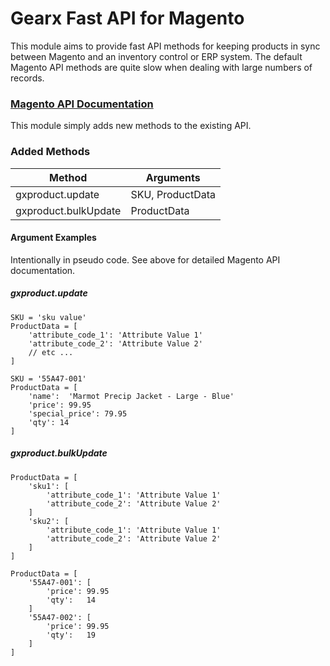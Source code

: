 Gearx Fast API for Magento
==========================

This module aims to provide fast API methods for keeping products in sync
between Magento and an inventory control or ERP system.  The default Magento 
API methods are quite slow when dealing with large numbers of records. 

### [Magento API Documentation](http://devdocs.magento.com/guides/m1x/api/soap/introduction.html)

This module simply adds new methods to the existing API.


### Added Methods


| Method               | Arguments        | 
|----------------------|------------------|
| gxproduct.update     | SKU, ProductData | 
| gxproduct.bulkUpdate | ProductData      | 


#### Argument Examples
Intentionally in pseudo code.  See above for detailed Magento API documentation.

##### gxproduct.update

	SKU = 'sku value'
	ProductData = [
		'attribute_code_1': 'Attribute Value 1'
		'attribute_code_2': 'Attribute Value 2'
		// etc ...
	]
	
	SKU = '55A47-001'
	ProductData = [
		'name':  'Marmot Precip Jacket - Large - Blue'
		'price': 99.95
		'special_price': 79.95
		'qty': 14
	]
	

##### gxproduct.bulkUpdate

	ProductData = [
		'sku1': [
			'attribute_code_1': 'Attribute Value 1'
			'attribute_code_2': 'Attribute Value 2'
		]
		'sku2': [
			'attribute_code_1': 'Attribute Value 1'
			'attribute_code_2': 'Attribute Value 2'
		]
	]

	ProductData = [
		'55A47-001': [
			'price': 99.95
			'qty':   14
		]
		'55A47-002': [
			'price': 99.95
			'qty':   19
		]
	]

